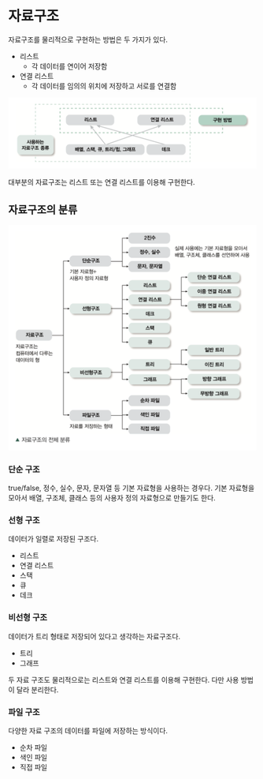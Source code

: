 # 자료구조

자료구조를 물리적으로 구현하는 방법은 두 가지가 있다.

- 리스트
    - 각 데이터를 연이어 저장함
- 연결 리스트
    - 각 데이터를 임의의 위치에 저장하고 서로를 연결함

![](../../.gitbook/assets/interview/algorithm/screenshot%202020-02-13%20오후%202.32.59.png)

대부분의 자료구조는 리스트 또는 연결 리스트를 이용해 구현한다.

## 자료구조의 분류

![](../../.gitbook/assets/interview/algorithm/screenshot%202020-02-13%20오후%202.35.37.png)

### 단순 구조

true/false, 정수, 실수, 문자, 문자열 등 기본 자료형을 사용하는 경우다. 기본 자료형을 모아서 배열, 구조체, 클래스 등의 사용자 정의 자료형으로 만들기도 한다.

### 선형 구조

데이터가 일렬로 저장된 구조다.

- 리스트
- 연결 리스트
- 스택
- 큐
- 데크

### 비선형 구조

데이터가 트리 형태로 저장되어 있다고 생각하는 자료구조다.

- 트리
- 그래프

두 자료 구조도 물리적으로는 리스트와 연결 리스트를 이용해 구현한다. 다만 사용 방법이 달라 분리한다.

### 파일 구조

다양한 자료 구조의 데이터를 파일에 저장하는 방식이다.

- 순차 파일
- 색인 파일
- 직접 파일